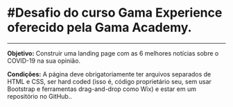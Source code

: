 <h1>#Desafio do curso Gama Experience oferecido pela Gama Academy.</h1>
<hr>
<p><b>Objetivo:</b> Construir uma landing page com as 6 melhores notícias sobre o COVID-19 na sua opinião.</p>
<p><b>Condições:</b> A página deve obrigatoriamente ter arquivos separados de HTML e CSS, ser hard coded (isso é, código proprietário seu, sem usar Bootstrap e ferramentas drag-and-drop como Wix) e estar em um repositório no GitHub..</p>
